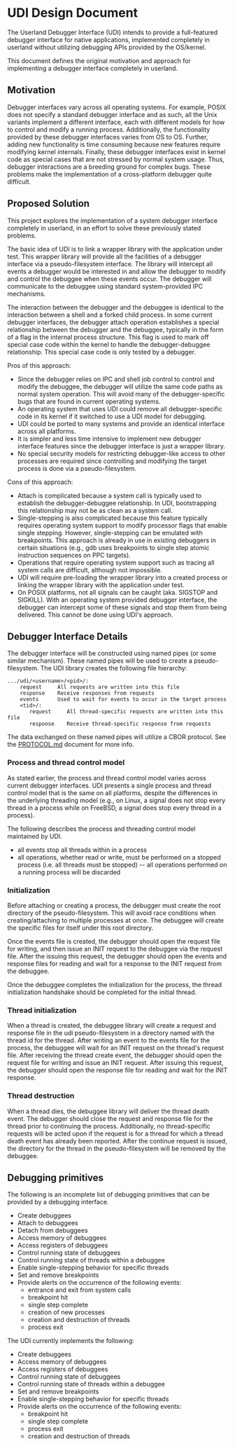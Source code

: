 # UDI Design Document #

The Userland Debugger Interface (UDI) intends to provide a full-featured
debugger interface for native applications, implemented completely in userland
without utilizing debugging APIs provided by the OS/kernel.

This document defines the original motivation and approach for implementing
a debugger interface completely in userland.

## Motivation ##

Debugger interfaces vary across all operating systems. For example, POSIX does
not specify a standard debugger interface and as such, all the Unix variants
implement a different interface, each with different models for how to control
and modify a running process. Additionally, the functionality provided by these
debugger interfaces varies from OS to OS. Further, adding new functionality is
time consuming because new features require modifying kernel internals.
Finally, these debugger interfaces exist in kernel code as special cases that
are not stressed by normal system usage. Thus, debugger interactions are a
breeding ground for complex bugs. These problems make the implementation of a
cross-platform debugger quite difficult.

## Proposed Solution ##

This project explores the implementation of a system debugger interface
completely in userland, in an effort to solve these previously stated problems.

The basic idea of UDI is to link a wrapper library with the application under
test. This wrapper library will provide all the facilities of a debugger
interface via a pseudo-filesystem interface. The library will intercept all
events a debugger would be interested in and allow the debugger to modify and
control the debuggee when these events occur. The debugger will communicate to
the debuggee using standard system-provided IPC mechanisms.

The interaction between the debugger and the debuggee is identical to the
interaction between a shell and a forked child process. In some current
debugger interfaces, the debugger attach operation establishes a special
relationship between the debugger and the debuggee, typically in the form of a
flag in the internal process structure. This flag is used to mark off special
case code within the kernel to handle the debugger-debuggee relationship. This
special case code is only tested by a debugger.

Pros of this approach:

- Since the debugger relies on IPC and shell job control to control and modify
  the debuggee, the debugger will utilize the same code paths as normal system
  operation. This will avoid many of the debugger-specific bugs that are found in
  current operating systems.
- An operating system that uses UDI could remove all debugger-specific code in
  its kernel if it switched to use a UDI model for debugging.
- UDI could be ported to many systems and provide an identical interface across
  all platforms.
- It is simpler and less time intensive to implement new debugger interface
  features since the debugger interface is just a wrapper library.
- No special security models for restricting debugger-like access to other
  processes are required since controlling and modifying the target process
  is done via a pseudo-filesystem.

Cons of this approach:

- Attach is complicated because a system call is typically used to establish
  the debugger-debuggee relationship. In UDI, bootstrapping this relationship
  may not be as clean as a system call.
- Single-stepping is also complicated because this feature typically requires
  operating system support to modify processor flags that enable single stepping.
  However, single-stepping can be emulated with breakpoints. This approach
  is already in use in existing debuggers in certain situations (e.g., gdb uses
  breakpoints to single step atomic instruction sequences on PPC targets).
- Operations that require operating system support such as tracing all system
  calls are difficult, although not impossible.
- UDI will require pre-loading the wrapper library into a created
  process or linking the wrapper library with the application under test.
- On POSIX platforms, not all signals can be caught (aka. SIGSTOP and SIGKILL).
  With an operating system provided debugger interface, the debugger can
  intercept some of these signals and stop them from being delivered. This cannot
  be done using UDI's approach.

## Debugger Interface Details ##

The debugger interface will be constructed using named pipes (or some similar
mechanism). These named pipes will be used to create a pseudo-filesystem. The UDI
library creates the following file hierarchy:

    .../udi/<username>/<pid>/:
        request     All requests are written into this file
        response    Receive responses from requests
        events      Used to wait for events to occur in the target process
        <tid>/:
           request     All thread-specific requests are written into this file
           response    Receive thread-specific response from requests

The data exchanged on these named pipes will utilize a CBOR protocol. See
the [PROTOCOL.md](PROTOCOL.md) document for more info.

### Process and thread control model ###

As stated earlier, the process and thread control model varies across current
debugger interfaces. UDI presents a single process and thread control model
that is the same on all platforms, despite the differences in the underlying
threading model (e.g., on Linux, a signal does not stop every thread in a
process while on FreeBSD, a signal does stop every thread in a process).

The following describes the process and threading control model maintained
by UDI.

* all events stop all threads within in a process
* all operations, whether read or write, must be performed on a stopped process
  (i.e. all threads must be stopped) -- all operations performed on a running
  process will be discarded

### Initialization ###

Before attaching or creating a process, the debugger must create the root
directory of the pseudo-filesystem. This will avoid race conditions when
creating/attaching to multiple processes at once. The debuggee will create the
specific files for itself under this root directory.

Once the events file is created, the debugger should open the request file for
writing, and then issue an INIT request to the debuggee via the request file.
After the issuing this request, the debugger should open the events and
response files for reading and wait for a response to the INIT request from the
debuggee.

Once the debuggee completes the initialization for the process, the thread
initialization handshake should be completed for the initial thread.

### Thread initialization ###

When a thread is created, the debuggee library will create a request and
response file in the udi pseudo-filesystem in a directory named with the
thread id for the thread. After writing an event to the events file for
the process, the debuggee will wait for an INIT request on the thread's
request file. After receiving the thread create event, the debugger should
open the request file for writing and issue an INIT request. After issuing
this request, the debugger should open the response file for reading and
wait for the INIT response.

### Thread destruction ###

When a thread dies, the debuggee library will deliver the thread death event.
The debugger should close the request and response file for the thread prior to
continuing the process. Additionally, no thread-specific requests will be acted
upon if the request is for a thread for which a thread death event has already
been reported. After the continue request is issued, the directory for the
thread in the pseudo-filesystem will be removed by the debuggee.

## Debugging primitives ##

The following is an incomplete list of debugging primitives that can be
provided by a debugging interface.

* Create debuggees
* Attach to debuggees
* Detach from debuggees
* Access memory of debuggees
* Access registers of debuggees
* Control running state of debuggees
* Control running state of threads within a debuggee
* Enable single-stepping behavior for specific threads
* Set and remove breakpoints
* Provide alerts on the occurrence of the following events:
  - entrance and exit from system calls
  - breakpoint hit
  - single step complete
  - creation of new processes
  - creation and destruction of threads
  - process exit

The UDI currently implements the following:

* Create debuggees
* Access memory of debuggees
* Access registers of debuggees
* Control running state of debuggees
* Control running state of threads within a debuggee
* Set and remove breakpoints
* Enable single-stepping behavior for specific threads
* Provide alerts on the occurrence of the following events:
  - breakpoint hit
  - single step complete
  - process exit
  - creation and destruction of threads
